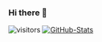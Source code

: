 ### Hi there 👋
![visitors](https://visitor-badge.laobi.icu/badge?page_id=MAX-XiaoKui.MAX-XiaoKui)
[![GitHub-Stats](https://github-readme-stats.vercel.app/api?username=MAX-XiaoKui&show_icons=true)](https://github.com/anuraghazra/github-readme-stats)
<!--
**MAX-XiaoKui/MAX-XiaoKui** is a ✨ _special_ ✨ repository because its `README.md` (this file) appears on your GitHub profile.

Here are some ideas to get you started:

- 🔭 I’m currently working on ...
- 🌱 I’m currently learning ...
- 👯 I’m looking to collaborate on ...
- 🤔 I’m looking for help with ...
- 💬 Ask me about ...
- 📫 How to reach me: ...
- 😄 Pronouns: ...
- ⚡ Fun fact: ...
-->
